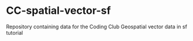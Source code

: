 # CC-spatial-vector-sf
Repository containing data for the Coding Club Geospatial vector data in sf tutorial
